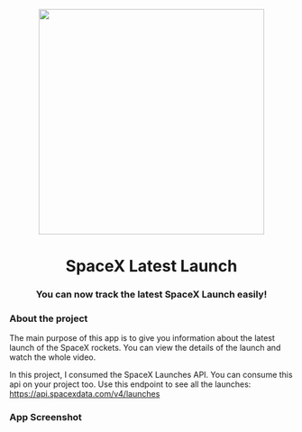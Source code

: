 <p align="center">
  <img src="https://user-images.githubusercontent.com/48257662/128417281-de59f6cd-fc95-4790-8321-07604ecb3dea.jpg" width="400">
</p>
<h1 align="center">SpaceX Latest Launch</h1>
<h3 align="center">You can now track the latest SpaceX Launch easily!</h3>


### About the project

The main purpose of this app is to give you information about the latest launch of the SpaceX rockets. You can view the details of the launch and watch the whole video.

In this project, I consumed the SpaceX Launches API. You can consume this api on your project too.
Use this endpoint to see all the launches: https://api.spacexdata.com/v4/launches


### App Screenshot

